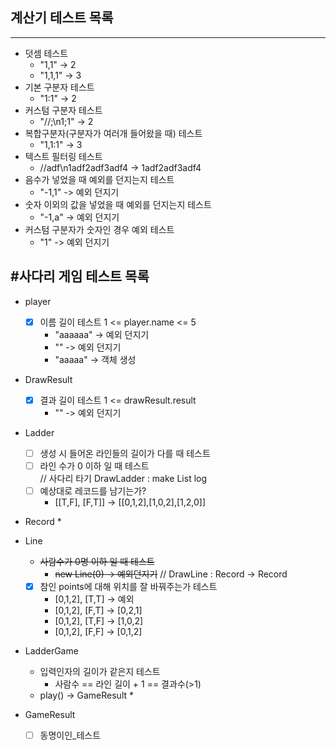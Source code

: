 ## 계산기 테스트 목록
----
* 덧셈 테스트
    * "1,1" -> 2
    * "1,1,1" -> 3
* 기본 구분자 테스트
    * "1:1" -> 2
* 커스텀 구분자 테스트
    * "//;\n1;1" -> 2
* 복합구분자(구분자가 여러개 들어왔을 때) 테스트
    * "1,1:1" -> 3
* 텍스트 필터링 테스트
    * //adf\n1adf2adf3adf4 -> 1adf2adf3adf4
* 음수가 넣었을 때 예외를 던지는지 테스트  
    * "-1,1" -> 예외 던지기
* 숫자 이외의 값을 넣었을 때 예외를 던지는지 테스트  
    * "-1,a" -> 예외 던지기
* 커스텀 구분자가 숫자인 경우 예외 테스트
    * "1" -> 예외 던지기


#사다리 게임 테스트 목록
-----
* player
    * [x] 이름 길이 테스트 1 <= player.name <= 5
        * "aaaaaa" -> 예외 던지기
        * "" -> 예외 던지기
        * "aaaaa" -> 객체 생성
 
* DrawResult
    * [x] 결과 길이 테스트 1 <= drawResult.result
        * "" -> 예외 던지기

* Ladder
    * [ ] 생성 시 들어온 라인들의 길이가 다를 때 테스트
    * [ ] 라인 수가 0 이하 일 때 테스트  
    //  사다리 타기 DrawLadder : make List<Record> log
    * [ ] 예상대로 레코드를 남기는가?
        * [[T,F], [F,T]] -> [[0,1,2],[1,0,2],[1,2,0]] 
    
* Record
    *

* Line
    * ~~사람수가 0명 이하 일 때 테스트~~
        * ~~new Line(0) -> 예외던지기~~
    // DrawLine : Record -> Record
    * [x] 참인 points에 대해 위치를 잘 바꿔주는가 테스트
        * [0,1,2], [T,T] -> 예외
        * [0,1,2], [F,T] -> [0,2,1]
        * [0,1,2], [T,F] -> [1,0,2]
        * [0,1,2], [F,F] -> [0,1,2]
                                
* LadderGame
    * 입력인자의 길이가 같은지 테스트
        * 사람수 == 라인 길이 + 1 == 결과수(>1)
    * play() -> GameResult
        *
* GameResult
    * [ ] 동명이인_테스트
       














